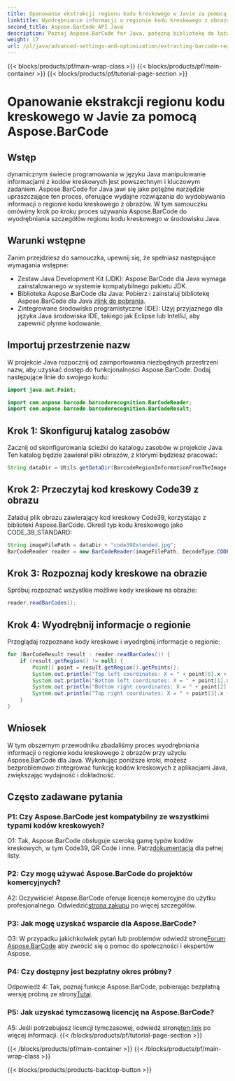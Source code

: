 ```yaml
---
title: Opanowanie ekstrakcji regionu kodu kreskowego w Javie za pomocą Aspose.BarCode
linktitle: Wyodrębnianie informacji o regionie kodu kreskowego z obrazu
second_title: Aspose.BarCode API Java
description: Poznaj Aspose.BarCode for Java, potężną bibliotekę do łatwego wyodrębniania szczegółów regionu kodu kreskowego. Ulepsz swoje aplikacje Java z precyzją.
weight: 17
url: /pl/java/advanced-settings-and-optimization/extracting-barcode-region-information/
---
```


{{< blocks/products/pf/main-wrap-class >}}
{{< blocks/products/pf/main-container >}}
{{< blocks/products/pf/tutorial-page-section >}}

# Opanowanie ekstrakcji regionu kodu kreskowego w Javie za pomocą Aspose.BarCode

## Wstęp

dynamicznym świecie programowania w języku Java manipulowanie informacjami z kodów kreskowych jest powszechnym i kluczowym zadaniem. Aspose.BarCode for Java jawi się jako potężne narzędzie upraszczające ten proces, oferujące wydajne rozwiązania do wydobywania informacji o regionie kodu kreskowego z obrazów. W tym samouczku omówimy krok po kroku proces używania Aspose.BarCode do wyodrębniania szczegółów regionu kodu kreskowego w środowisku Java.

## Warunki wstępne

Zanim przejdziesz do samouczka, upewnij się, że spełniasz następujące wymagania wstępne:

- Zestaw Java Development Kit (JDK): Aspose.BarCode dla Java wymaga zainstalowanego w systemie kompatybilnego pakietu JDK.
-  Biblioteka Aspose.BarCode dla Java: Pobierz i zainstaluj bibliotekę Aspose.BarCode dla Java z[link do pobrania](https://releases.aspose.com/barcode/java/).
- Zintegrowane środowisko programistyczne (IDE): Użyj przyjaznego dla języka Java środowiska IDE, takiego jak Eclipse lub IntelliJ, aby zapewnić płynne kodowanie.

## Importuj przestrzenie nazw

W projekcie Java rozpocznij od zaimportowania niezbędnych przestrzeni nazw, aby uzyskać dostęp do funkcjonalności Aspose.BarCode. Dodaj następujące linie do swojego kodu:

```java
import java.awt.Point;

import com.aspose.barcode.barcoderecognition.BarCodeReader;
import com.aspose.barcode.barcoderecognition.BarCodeResult;


```

## Krok 1: Skonfiguruj katalog zasobów

Zacznij od skonfigurowania ścieżki do katalogu zasobów w projekcie Java. Ten katalog będzie zawierał pliki obrazów, z którymi będziesz pracować:

```java
String dataDir = Utils.getDataDir(BarcodeRegionInformationFromTheImage.class) + "BarcodeReader/advanced_features/";
```

## Krok 2: Przeczytaj kod kreskowy Code39 z obrazu

Załaduj plik obrazu zawierający kod kreskowy Code39, korzystając z biblioteki Aspose.BarCode. Określ typ kodu kreskowego jako CODE_39_STANDARD:

```java
String imageFilePath = dataDir + "code39Extended.jpg";
BarCodeReader reader = new BarCodeReader(imageFilePath, DecodeType.CODE_39_STANDARD);
```

## Krok 3: Rozpoznaj kody kreskowe na obrazie

Spróbuj rozpoznać wszystkie możliwe kody kreskowe na obrazie:

```java
reader.readBarCodes();
```

## Krok 4: Wyodrębnij informacje o regionie

Przeglądaj rozpoznane kody kreskowe i wyodrębnij informacje o regionie:

```java
for (BarCodeResult result : reader.readBarCodes()) {
    if (result.getRegion() != null) {
        Point[] point = result.getRegion().getPoints();
        System.out.println("Top left coordinates: X = " + point[0].x + ", Y = " + point[0].y);
        System.out.println("Bottom left coordinates: X = " + point[1].x + ", Y = " + point[1].y);
        System.out.println("Bottom right coordinates: X = " + point[2].x + ", Y = " + point[2].y);
        System.out.println("Top right coordinates: X = " + point[3].x + ", Y = " + point[3].y);
    }
}
```

## Wniosek

W tym obszernym przewodniku zbadaliśmy proces wyodrębniania informacji o regionie kodu kreskowego z obrazów przy użyciu Aspose.BarCode dla Java. Wykonując poniższe kroki, możesz bezproblemowo zintegrować funkcję kodów kreskowych z aplikacjami Java, zwiększając wydajność i dokładność.

## Często zadawane pytania

### P1: Czy Aspose.BarCode jest kompatybilny ze wszystkimi typami kodów kreskowych?

 O1: Tak, Aspose.BarCode obsługuje szeroką gamę typów kodów kreskowych, w tym Code39, QR Code i inne. Patrz[dokumentacja](https://reference.aspose.com/barcode/java/) dla pełnej listy.

### P2: Czy mogę używać Aspose.BarCode do projektów komercyjnych?

 A2: Oczywiście! Aspose.BarCode oferuje licencje komercyjne do użytku profesjonalnego. Odwiedzić[strona zakupu](https://purchase.aspose.com/buy) po więcej szczegółów.

### P3: Jak mogę uzyskać wsparcie dla Aspose.BarCode?

 O3: W przypadku jakichkolwiek pytań lub problemów odwiedź stronę[Forum Aspose.BarCode](https://forum.aspose.com/c/barcode/13) aby zwrócić się o pomoc do społeczności i ekspertów Aspose.

### P4: Czy dostępny jest bezpłatny okres próbny?

 Odpowiedź 4: Tak, poznaj funkcje Aspose.BarCode, pobierając bezpłatną wersję próbną ze strony[Tutaj](https://releases.aspose.com/).

### P5: Jak uzyskać tymczasową licencję na Aspose.BarCode?

 A5: Jeśli potrzebujesz licencji tymczasowej, odwiedź stronę[ten link](https://purchase.aspose.com/temporary-license/) po więcej informacji.
{{< /blocks/products/pf/tutorial-page-section >}}

{{< /blocks/products/pf/main-container >}}
{{< /blocks/products/pf/main-wrap-class >}}

{{< blocks/products/products-backtop-button >}}
